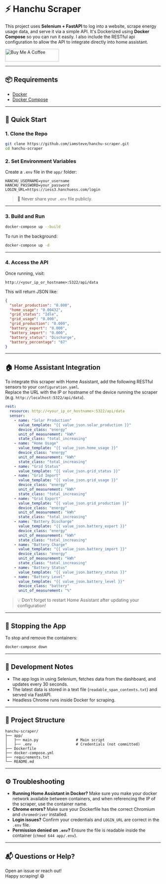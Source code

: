 # ⚡ Hanchu Scraper

This project uses **Selenium + FastAPI** to log into a website, scrape energy usage data, and serve it via a simple API. It's Dockerized using **Docker Compose** so you can run it easily. I also include the RESTful api configuration to allow the API to integrate directly into home assistant.

<a href="https://buymeacoffee.com/codenamechicken" target="_blank"><img src="https://cdn.buymeacoffee.com/buttons/default-orange.png" alt="Buy Me A Coffee" height="41" width="174"></a>

---

## 📦 Requirements

- [Docker](https://www.docker.com/)
- [Docker Compose](https://docs.docker.com/compose/)

---

## 🚀 Quick Start

### 1. Clone the Repo

```bash
git clone https://github.com/iamsteve/hanchu-scraper.git
cd hanchu-scraper
```

### 2. Set Environment Variables

Create a `.env` file in the `app/` folder:

```env
HANCHU_USERNAME=your_username
HANCHU_PASSWORD=your_password
LOGIN_URL=https://iess3.hanchuess.com/login
```

> 🔐 Never share your `.env` file publicly.

---

### 3. Build and Run

```bash
docker-compose up --build
```

To run in the background:

```bash
docker-compose up -d
```

---

### 4. Access the API

Once running, visit:

```
http://<your_ip_or_hostname>:5322/api/data
```

This will return JSON like:

```json
{
  "solar_production": "0.000",
  "home_usage": "0.00432",
  "grid_status": "Idle",
  "grid_usage": "0.000",
  "grid_production": "0.000",
  "battery_export": "0.000",
  "battery_import": "0.000",
  "battery_status": "Discharge",
  "battery_percentage": "67"
}
```

---

## 🏠 Home Assistant Integration

To integrate this scraper with Home Assistant, add the following RESTful sensors to your `configuration.yaml`.  
Replace the URL with the IP or hostname of the device running the scraper (e.g. `http://localhost:5322/api/data`).

```yaml
rest:
  resource: http://<your_ip_or_hostname>:5322/api/data
  sensor:
    - name: "Solar Production"
      value_template: "{{ value_json.solar_production }}"
      device_class: "energy"
      unit_of_measurement: "kWh"
      state_class: "total_increasing"
    - name: "Home Usage"
      value_template: "{{ value_json.home_usage }}"
      device_class: "energy"
      unit_of_measurement: "kWh"
      state_class: "total_increasing"
    - name: "Grid Status"
      value_template: "{{ value_json.grid_status }}"
    - name: "Grid Import"
      value_template: "{{ value_json.grid_usage }}"
      device_class: "energy"
      unit_of_measurement: "kWh"
      state_class: "total_increasing"
    - name: "Grid Export"
      value_template: "{{ value_json.grid_production }}"
      device_class: "energy"
      unit_of_measurement: "kWh"
      state_class: "total_increasing"
    - name: "Battery Discharge"
      value_template: "{{ value_json.battery_export }}"
      device_class: "energy"
      unit_of_measurement: "kWh"
      state_class: "total_increasing"
    - name: "Battery Charge"
      value_template: "{{ value_json.battery_import }}"
      device_class: "energy"
      unit_of_measurement: "kWh"
      state_class: "total_increasing"
    - name: "Battery Status"
      value_template: "{{ value_json.battery_status }}"
    - name: "Battery Level"
      value_template: "{{ value_json.battery_level }}"
      device_class: "battery"
      unit_of_measurement: "%"
```

> 💡 Don’t forget to restart Home Assistant after updating your configuration!

---

## 🛑 Stopping the App

To stop and remove the containers:

```bash
docker-compose down
```

---

## 🧪 Development Notes

- The app logs in using Selenium, fetches data from the dashboard, and updates every 30 seconds.
- The latest data is stored in a text file (`readable_span_contents.txt`) and served via FastAPI.
- Headless Chrome runs inside Docker for scraping.

---

## 📁 Project Structure

```
hanchu-scraper/
├── app/
│   ├── main.py                 # Main script
│   ├── .env                    # Credentials (not committed)
├── Dockerfile
├── docker-compose.yml
├── requirements.txt
└── README.md
```

---

## ⚙️ Troubleshooting
- **Running Home Assistant in Docker?** Make sure you make your docker network available between containers, and when referencing the IP of the scraper, use the container name.
- **Chrome errors?** Make sure your Dockerfile has the correct Chromium and `chromedriver` installed.
- **Login issues?** Confirm your credentials and `LOGIN_URL` are correct in the `.env` file.
- **Permission denied on `.env`?** Ensure the file is readable inside the container (`chmod 644 app/.env`).

---

## 📬 Questions or Help?

Open an issue or reach out!  
Happy scraping! 😄
